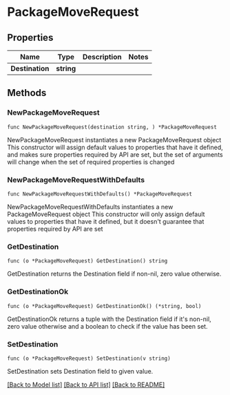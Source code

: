 # PackageMoveRequest

## Properties

Name | Type | Description | Notes
------------ | ------------- | ------------- | -------------
**Destination** | **string** |  | 

## Methods

### NewPackageMoveRequest

`func NewPackageMoveRequest(destination string, ) *PackageMoveRequest`

NewPackageMoveRequest instantiates a new PackageMoveRequest object
This constructor will assign default values to properties that have it defined,
and makes sure properties required by API are set, but the set of arguments
will change when the set of required properties is changed

### NewPackageMoveRequestWithDefaults

`func NewPackageMoveRequestWithDefaults() *PackageMoveRequest`

NewPackageMoveRequestWithDefaults instantiates a new PackageMoveRequest object
This constructor will only assign default values to properties that have it defined,
but it doesn't guarantee that properties required by API are set

### GetDestination

`func (o *PackageMoveRequest) GetDestination() string`

GetDestination returns the Destination field if non-nil, zero value otherwise.

### GetDestinationOk

`func (o *PackageMoveRequest) GetDestinationOk() (*string, bool)`

GetDestinationOk returns a tuple with the Destination field if it's non-nil, zero value otherwise
and a boolean to check if the value has been set.

### SetDestination

`func (o *PackageMoveRequest) SetDestination(v string)`

SetDestination sets Destination field to given value.



[[Back to Model list]](../README.md#documentation-for-models) [[Back to API list]](../README.md#documentation-for-api-endpoints) [[Back to README]](../README.md)


